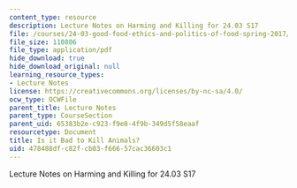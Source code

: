 ```yaml
---
content_type: resource
description: Lecture Notes on Harming and Killing for 24.03 S17
file: /courses/24-03-good-food-ethics-and-politics-of-food-spring-2017/478488dfc82fcb03f66657cac36603c1_MIT24_03S17_lec17.pdf
file_size: 110806
file_type: application/pdf
hide_download: true
hide_download_original: null
learning_resource_types:
- Lecture Notes
license: https://creativecommons.org/licenses/by-nc-sa/4.0/
ocw_type: OCWFile
parent_title: Lecture Notes
parent_type: CourseSection
parent_uid: 65383b2e-c923-f9e8-4f9b-349d5f58eaaf
resourcetype: Document
title: Is it Bad to Kill Animals?
uid: 478488df-c82f-cb03-f666-57cac36603c1
---
```

Lecture Notes on Harming and Killing for 24.03 S17